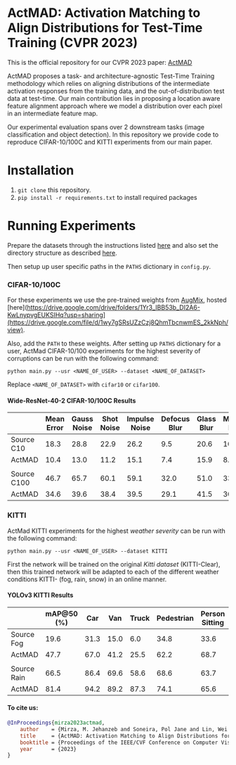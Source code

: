 # ActMAD: Activation Matching to Align Distributions for Test-Time Training (CVPR 2023)

This is the official repository for our CVPR 2023 paper: [ActMAD](https://arxiv.org/pdf/2211.12870.pdf)

ActMAD proposes a task- and architecture-agnostic Test-Time Training methodology which relies on aligning distributions
of the intermediate activation responses from the training data, and the out-of-distribution test data at test-time.
Our main contribution lies in proposing a location aware feature alignment approach where we model a distribution
over each pixel in an intermediate feature map.

Our experimental evaluation spans over 2 downstream tasks (image classification and object detection). In this repository
we provide code to reproduce CIFAR-10/100C and KITTI experiments from our main paper.
# Installation
1) `git clone` this repository.
2) `pip install -r requirements.txt` to install required packages

# Running Experiments
Prepare the datasets through the instructions listed
[here](utils/preparing_datasets.md) and also set the directory structure as described [here](utils/directory_scructures.md).


[comment]: <> (## For KITTI dataset)

[comment]: <> (* Download Clear &#40;Original&#41; [KITTI dataset]&#40;http://www.cvlibs.net/datasets/kitti/&#41;.)

[comment]: <> (* Download [KITTI-Fog/Rain]&#40;https://team.inria.fr/rits/computer-vision/weather-augment/&#41; datasets.)

[comment]: <> (* Super-impose snow on KITTI dataset through this [repository]&#40;https://github.com/hendrycks/robustness&#41;.)

[comment]: <> (* Generate labels YOLO can use &#40;see [Dataset directory structures]&#40;#dataset-directory-structures&#41; subsection&#41;.)

[comment]: <> (## For ImageNet and CIFAR datasets)

[comment]: <> (* Download the original train and test set for [ImageNet]&#40;https://image-net.org/download.php&#41; & [ImageNet-C]&#40;https://zenodo.org/record/2235448#.Yn5OTrozZhE&#41; datasets.)

[comment]: <> (* Download the original train and test set for [CIFAR-10]&#40;https://www.cs.toronto.edu/~kriz/cifar.html&#41; & [CIFAR-10C]&#40;https://zenodo.org/record/2535967#.Yn5QwbozZhE&#41; datasets.)

[comment]: <> (* Generate _corrupted_ version of train sets through this [repository]&#40;https://github.com/hendrycks/robustness&#41;.)

[comment]: <> (## Dataset directory structures)

[comment]: <> (### For KITTI labels:)

[comment]: <> (To generate labels YOLO can use from the original KITTI labels run)

[comment]: <> (`python main.py --kitti_to_yolo_labels /path/to/original/kitti`)

[comment]: <> (This is expecting the path to the original KITTI directory structure)

[comment]: <> (```)

[comment]: <> (path_to_specify)

[comment]: <> (└── raw)

[comment]: <> (    └── training)

[comment]: <> (        ├── image_2)

[comment]: <> (        └── label_2)

[comment]: <> (```)

[comment]: <> (Which will create a `yolo_style_labels` directory in the `raw` directory, containing)

[comment]: <> (the KITTI labels in a format YOLO can use.)

[comment]: <> (### For all datasets:)

[comment]: <> (Structure the choosen dataset&#40;s&#41; as described [here]&#40;directory_scructures.md&#41;.)

[comment]: <> (# Running Experiments)
Then setup up user specific paths in the `PATHS` dictionary in `config.py`.

### CIFAR-10/100C
For these experiments we use the pre-trained weights from [AugMix](https://arxiv.org/abs/1912.02781),
hosted [here](https://drive.google.com/drive/folders/1Yr3_IBB53b_DI2A6-KwLnypvgEUKSIHq?usp=sharing](https://drive.google.com/file/d/1wy7gSRsUZzCzj8QhmTbcnwmES_2kkNph/view).

Also, add the `PATH` to these weights.
After setting up `PATHS` dictionary for a user, ActMad CIFAR-10/100 experiments
for the highest severity of corruptions can be run with the following command:
```
python main.py --usr <NAME_OF_USER> --dataset <NAME_OF_DATASET>
```
Replace `<NAME_OF_DATASET>` with `cifar10` or `cifar100`.

#### Wide-ResNet-40-2 CIFAR-10/100C Results
| | Mean Error | Gauss Noise | Shot Noise | Impulse Noise | Defocus Blur | Glass Blur | Motion Blur | Zoom Blur | Snow | Frost |  Fog | Brightness | Contrast | Elastic Transform | Pixelate | Jpeg |
|-----|---| ---------- | ---------| ------------| ----------- | ---------| ---------- | --------| ---| ---- | --- | --------- | ------- | ------------ | -------| --- |
|Source C10| 18.3|28.8|22.9|26.2|9.5|20.6|10.6|9.3|14.2|15.3|17.5|7.6|20.9|14.7|41.3|14.7|
|ActMAD|10.4|13.0|11.2|15.1|7.4|15.9|8.3|7.1|9.5|9.3|10.6|5.9|8.4|12.3|9.3|13.6|
||
|Source C100| 46.7|65.7|60.1|59.1|32.0|51.0|33.6|32.4|41.4|45.2|51.4|31.6|55.5|40.3|59.7|42.4|
|ActMAD|34.6|39.6|38.4|39.5|29.1|41.5|30.0|29.1|34.0|33.2|40.2|26.4|31.5|36.4|31.4|38.9|

[comment]: <> (First the network would be trained on the original _Kitti dataset_, then this trained network will be adapted to each )

[comment]: <> (of the different weather conditions &#40;fog, rain, snow&#41; in an online manner. )


### KITTI
ActMad KITTI experiments for the highest _weather severity_ can be run with the following command:
```
python main.py --usr <NAME_OF_USER> --dataset KITTI
```
First the network will be trained on the original _Kitti dataset_ (KITTI-Clear), then this
trained network will be adapted to each
of the different weather conditions KITTI- (fog, rain, snow) in an online manner.

#### YOLOv3 KITTI Results
| |  mAP@50 (%) | Car | Van | Truck | Pedestrian | Person Sitting | Cyclist | Tram | Misc |
|-----|---| ---------- |---------- |---------- |---------- |---------- |---------- |---------- |---------- |
|Source Fog| 19.6|31.3|15.0|6.0|34.8|33.6|20.2|6.7|9.1|
|ActMAD|47.7|67.0|41.2|25.5|62.2|68.7|50.9|30.5|35.7|
||
|Source Rain| 66.5|86.4|69.6|58.6|68.6|63.7|60.2|64.5|60.4|
|ActMAD|81.4|94.2|89.2|87.3|74.1|65.6|77.9|82.5|80.1|

#### To cite us:
```bibtex
@InProceedings{mirza2023actmad,
    author    = {Mirza, M. Jehanzeb and Soneira, Pol Jane and Lin, Wei and Kozinski, Mateusz and Possegger, Horst and Bischof, Horst},
    title     = {ActMAD: Activation Matching to Align Distributions for Test-Time Training},
    booktitle = {Proceedings of the IEEE/CVF Conference on Computer Vision and Pattern Recognition (CVPR)},
    year      = {2023}
}
```
